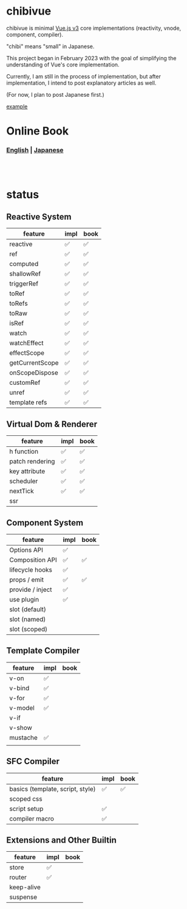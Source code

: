 # chibivue

chibivue is minimal [Vue.js v3](https://github.com/vuejs/core) core implementations (reactivity, vnode, component, compiler).

"chibi" means "small" in Japanese.

This project began in February 2023 with the goal of simplifying the understanding of Vue's core implementation.

Currently, I am still in the process of implementation, but after implementation, I intend to post explanatory articles as well.

(For now, I plan to post Japanese first.)

[example](https://github.com/Ubugeeei/chibivue/tree/main/example/app)

# Online Book

### [English](https://github.com/Ubugeeei/chibivue/tree/main/books/english) | [Japanese](https://github.com/Ubugeeei/chibivue/tree/main/books/japanese)

<br/>
<br/>

# status

## Reactive System

| feature         | impl | book |
| --------------- | ---- | ---- |
| reactive        | ✅   | ✅   |
| ref             | ✅   | ✅   |
| computed        | ✅   | ✅   |
| shallowRef      | ✅   | ✅   |
| triggerRef      | ✅   | ✅   |
| toRef           | ✅   | ✅   |
| toRefs          | ✅   | ✅   |
| toRaw           | ✅   | ✅   |
| isRef           | ✅   | ✅   |
| watch           | ✅   | ✅   |
| watchEffect     | ✅   | ✅   |
| effectScope     | ✅   | ✅   |
| getCurrentScope | ✅   | ✅   |
| onScopeDispose  | ✅   | ✅   |
| customRef       | ✅   | ✅   |
| unref           | ✅   | ✅   |
| template refs   | ✅   | ✅   |

## Virtual Dom & Renderer

| feature         | impl | book |
| --------------- | ---- | ---- |
| h function      | ✅   | ✅   |
| patch rendering | ✅   | ✅   |
| key attribute   | ✅   | ✅   |
| scheduler       | ✅   | ✅   |
| nextTick        | ✅   | ✅   |
| ssr             |      |      |

## Component System

| feature          | impl | book |
| ---------------- | ---- | ---- |
| Options API      | ✅   |      |
| Composition API  | ✅   | ✅   |
| lifecycle hooks  | ✅   |      |
| props / emit     | ✅   | ✅   |
| provide / inject | ✅   |      |
| use plugin       | ✅   |      |
| slot (default)   |      |      |
| slot (named)     |      |      |
| slot (scoped)    |      |      |

## Template Compiler

| feature  | impl | book |
| -------- | ---- | ---- |
| v-on     | ✅   |      |
| v-bind   | ✅   |      |
| v-for    | ✅   |      |
| v-model  | ✅   |      |
| v-if     |      |      |
| v-show   |      |      |
| mustache | ✅   |      |
|          |      |      |

## SFC Compiler

| feature                          | impl | book |
| -------------------------------- | ---- | ---- |
| basics (template, script, style) | ✅   | ✅   |
| scoped css                       |      |      |
| script setup                     | ✅   |      |
| compiler macro                   | ✅   |      |

## Extensions and Other Builtin

| feature    | impl | book |
| ---------- | ---- | ---- |
| store      | ✅   |      |
| router     | ✅   |      |
| keep-alive |      |      |
| suspense   |      |      |
